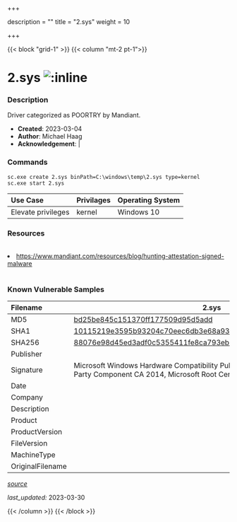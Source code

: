 +++

description = ""
title = "2.sys"
weight = 10

+++


{{< block "grid-1" >}}
{{< column "mt-2 pt-1">}}


# 2.sys ![:inline](/images/twitter_verified.png) 


### Description

Driver categorized as POORTRY by Mandiant.

- **Created**: 2023-03-04
- **Author**: Michael Haag
- **Acknowledgement**:  | [](https://twitter.com/)

### Commands

```
sc.exe create 2.sys binPath=C:\windows\temp\2.sys type=kernel
sc.exe start 2.sys
```

| Use Case | Privilages | Operating System | 
|:---- | ---- | ---- |
| Elevate privileges | kernel | Windows 10 |

### Resources
<br>
<li><a href="https://www.mandiant.com/resources/blog/hunting-attestation-signed-malware">https://www.mandiant.com/resources/blog/hunting-attestation-signed-malware</a></li>
<br>

### Known Vulnerable Samples

| Filename | 2.sys |
|:---- | ---- | 
| MD5 | <a href="https://www.virustotal.com/gui/file/bd25be845c151370ff177509d95d5add">bd25be845c151370ff177509d95d5add</a> |
| SHA1 | <a href="https://www.virustotal.com/gui/file/10115219e3595b93204c70eec6db3e68a93f3144">10115219e3595b93204c70eec6db3e68a93f3144</a> |
| SHA256 | <a href="https://www.virustotal.com/gui/file/88076e98d45ed3adf0c5355411fe8ca793eb7cec1a1c61f5e1ec337eae267463">88076e98d45ed3adf0c5355411fe8ca793eb7cec1a1c61f5e1ec337eae267463</a> |
| Publisher |  |
| Signature | Microsoft Windows Hardware Compatibility Publisher, Microsoft Windows Third Party Component CA 2014, Microsoft Root Certificate Authority 2010   |
| Date |  |
| Company |  |
| Description |  |
| Product |  |
| ProductVersion |  |
| FileVersion |  |
| MachineType |  |
| OriginalFilename |  |



[*source*](https://github.com/magicsword-io/LOLDrivers/tree/main/yaml/2.sys.yml)

*last_updated:* 2023-03-30








{{< /column >}}
{{< /block >}}
